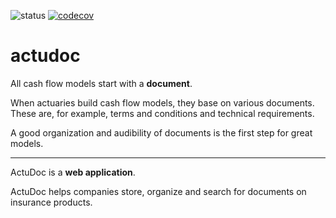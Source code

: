 ![status](https://github.com/zchmielewska/actudoc/actions/workflows/ci.yml/badge.svg)
[![codecov](https://codecov.io/gh/zchmielewska/actudoc/branch/main/graph/badge.svg)](https://codecov.io/gh/zchmielewska/actudoc)

# actudoc

All cash flow models start with a **document**.

When actuaries build cash flow models, they base on various documents. These are, for example, terms and conditions and technical requirements.

A good organization and audibility of documents is the first step for great models.

***

ActuDoc is a **web application**.

ActuDoc helps companies store, organize and search for documents on insurance products.
